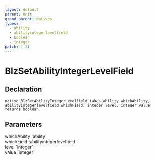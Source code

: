 ```yaml
---
layout: default
parent: Unit
grand_parent: Natives
types:
  - ability
  - abilityintegerlevelfield
  - boolean
  - integer
patch: 1.31
---
```


# BlzSetAbilityIntegerLevelField

## Declaration

```
native BlzSetAbilityIntegerLevelField takes ability whichAbility, abilityintegerlevelfield whichField, integer level, integer value returns boolean
```

## Parameters
<dl>
  <dt>whichAbility `ability`</dt>
  <dd></dd>

  <dt>whichField `abilityintegerlevelfield`</dt>
  <dd></dd>

  <dt>level `integer`</dt>
  <dd></dd>

  <dt>value `integer`</dt>
  <dd></dd>
</dl>